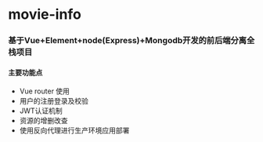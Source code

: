 # movie-info

### 基于Vue+Element+node(Express)+Mongodb开发的前后端分离全栈项目

#### 主要功能点

- Vue router 使用
- 用户的注册登录及校验
- JWT认证机制
- 资源的增删改查
- 使用反向代理进行生产环境应用部署



#### 